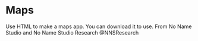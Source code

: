 # Maps
Use HTML to make a maps app. You can download it to use. From No Name Studio and No Name Studio Research @NNSResearch
